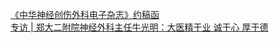   
[《中华神经创伤外科电子杂志》约稿函](http://www.dianyue.me/archives/912/vgukafmplqiylkg0/)  
[专访 | 郑大二附院神经外科主任牛光明：大医精于业  诚于心  厚于德](http://www.dianyue.me/archives/764/wgtytwb0ufa9hu0g/)